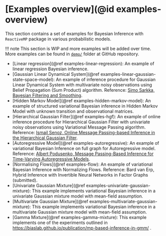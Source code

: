 # [Examples overview](@id examples-overview)

This section contains a set of examples for Bayesian Inference with `ReactiveMP` package in various probabilistic models.

!!! note
    This section is WIP and more examples will be added over time. More examples can be found in [`demo/`](https://github.com/biaslab/ReactiveMP.jl/tree/master/demo) folder at GitHub repository.

- [Linear regression](@ref examples-linear-regression): An example of linear regression Bayesian inference.
- [Gaussian Linear Dynamical System](@ref examples-linear-gaussian-state-space-model): An example of inference procedure for Gaussian Linear Dynamical System with multivariate noisy observations using Belief Propagation (Sum Product) algorithm. Reference: [Simo Sarkka, Bayesian Filtering and Smoothing](https://users.aalto.fi/~ssarkka/pub/cup_book_online_20131111.pdf).
- [Hidden Markov Model](@ref examples-hidden-markov-model): An example of structured variational Bayesian inference in Hidden Markov Model with unknown transition and observational matrices.
- [Hierarchical Gaussian Filter](@ref examples-hgf): An example of online inference procedure for Hierarchical Gaussian Filter with univariate noisy observations using Variational Message Passing algorithm. Reference: [Ismail Senoz, Online Message Passing-based Inference in the Hierarchical Gaussian Filter](https://ieeexplore.ieee.org/document/9173980).
- [Autoregressive Model](@ref examples-autoregressive): An example of variational Bayesian Inference on full graph for Autoregressive model. Reference: [Albert Podusenko, Message Passing-Based Inference for Time-Varying Autoregressive Models](https://www.mdpi.com/1099-4300/23/6/683).
- [Normalising Flows](@ref examples-flow): An example of variational Bayesian Inference with Normalizing Flows. Reference: Bard van Erp, Hybrid Inference with Invertible Neural Networks in Factor Graphs (submitted).
- [Univariate Gaussian Mixture](@ref examples-univariate-gaussian-mixture): This example implements variational Bayesian inference in a univariate Gaussian mixture model with mean-field assumption.
- [Multivariate Gaussian Mixture](@ref examples-multivariate-gaussian-mixture): This example implements variational Bayesian inference in a multivariate Gaussian mixture model with mean-field assumption.
- [Gamma Mixture](@ref examples-gamma-mixture): This example implements one of the experiments outlined in https://biaslab.github.io/publication/mp-based-inference-in-gmm/ .